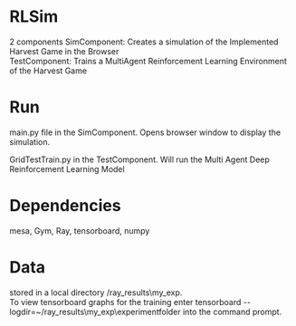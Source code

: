 # RLSim
2 components 
SimComponent: Creates a simulation of the Implemented Harvest Game in the Browser<br />
TestComponent: Trains a MultiAgent Reinforcement Learning Environment of the Harvest Game
# Run 
main.py file in the SimComponent. Opens browser window to display the simulation. <br />

GridTestTrain.py in the TestComponent. Will run the Multi Agent Deep Reinforcement Learning Model<br />

# Dependencies
mesa, Gym, Ray, tensorboard, numpy
# Data 
stored in a local directory /ray_results\my_exp. <br />
To view tensorboard graphs for the training enter tensorboard --logdir=~/ray_results\my_exp\experimentfolder into the command prompt.
